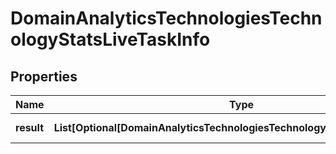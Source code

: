# DomainAnalyticsTechnologiesTechnologyStatsLiveTaskInfo


## Properties

| Name | Type | Description | Notes |
|------------ | ------------- | ------------- | -------------|
**result** | **List[Optional[DomainAnalyticsTechnologiesTechnologyStatsLiveResultInfo]]** | array of results |[optional]|